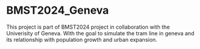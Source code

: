 # BMST2024_Geneva
This project is part of BMST2024 project in collaboration with the Univerisity of Geneva. With the goal to simulate the tram line in geneva and its relationship with population growth and urban expansion.
